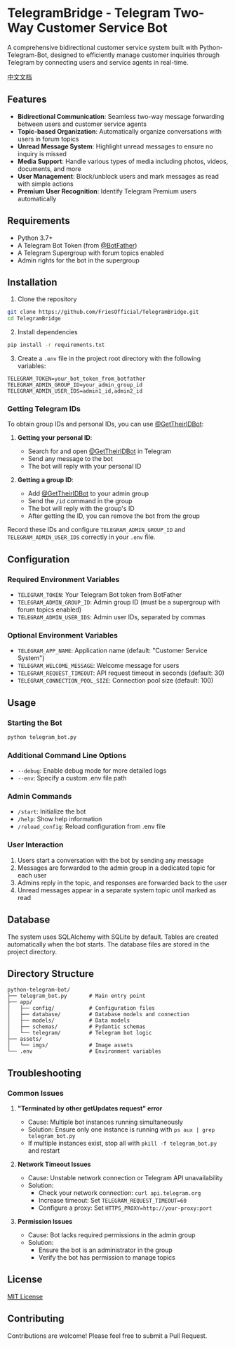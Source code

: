 # TelegramBridge - Telegram Two-Way Customer Service Bot

A comprehensive bidirectional customer service system built with Python-Telegram-Bot, designed to efficiently manage customer inquiries through Telegram by connecting users and service agents in real-time.

[中文文档](README.md)

## Features

- **Bidirectional Communication**: Seamless two-way message forwarding between users and customer service agents
- **Topic-based Organization**: Automatically organize conversations with users in forum topics
- **Unread Message System**: Highlight unread messages to ensure no inquiry is missed
- **Media Support**: Handle various types of media including photos, videos, documents, and more
- **User Management**: Block/unblock users and mark messages as read with simple actions
- **Premium User Recognition**: Identify Telegram Premium users automatically

## Requirements

- Python 3.7+
- A Telegram Bot Token (from [@BotFather](https://t.me/BotFather))
- A Telegram Supergroup with forum topics enabled
- Admin rights for the bot in the supergroup

## Installation

1. Clone the repository
```bash
git clone https://github.com/FriesOfficial/TelegramBridge.git
cd TelegramBridge
```

2. Install dependencies
```bash
pip install -r requirements.txt
```

3. Create a `.env` file in the project root directory with the following variables:
```
TELEGRAM_TOKEN=your_bot_token_from_botfather
TELEGRAM_ADMIN_GROUP_ID=your_admin_group_id
TELEGRAM_ADMIN_USER_IDS=admin1_id,admin2_id
```

### Getting Telegram IDs

To obtain group IDs and personal IDs, you can use [@GetTheirIDBot](https://t.me/GetTheirIDBot):

1. **Getting your personal ID**:
   - Search for and open [@GetTheirIDBot](https://t.me/GetTheirIDBot) in Telegram
   - Send any message to the bot
   - The bot will reply with your personal ID

2. **Getting a group ID**:
   - Add [@GetTheirIDBot](https://t.me/GetTheirIDBot) to your admin group
   - Send the `/id` command in the group
   - The bot will reply with the group's ID
   - After getting the ID, you can remove the bot from the group

Record these IDs and configure `TELEGRAM_ADMIN_GROUP_ID` and `TELEGRAM_ADMIN_USER_IDS` correctly in your `.env` file.

## Configuration

### Required Environment Variables

- `TELEGRAM_TOKEN`: Your Telegram Bot token from BotFather
- `TELEGRAM_ADMIN_GROUP_ID`: Admin group ID (must be a supergroup with forum topics enabled)
- `TELEGRAM_ADMIN_USER_IDS`: Admin user IDs, separated by commas

### Optional Environment Variables

- `TELEGRAM_APP_NAME`: Application name (default: "Customer Service System")
- `TELEGRAM_WELCOME_MESSAGE`: Welcome message for users
- `TELEGRAM_REQUEST_TIMEOUT`: API request timeout in seconds (default: 30)
- `TELEGRAM_CONNECTION_POOL_SIZE`: Connection pool size (default: 100)

## Usage

### Starting the Bot

```bash
python telegram_bot.py
```

### Additional Command Line Options

- `--debug`: Enable debug mode for more detailed logs
- `--env`: Specify a custom .env file path

### Admin Commands

- `/start`: Initialize the bot
- `/help`: Show help information
- `/reload_config`: Reload configuration from .env file

### User Interaction

1. Users start a conversation with the bot by sending any message
2. Messages are forwarded to the admin group in a dedicated topic for each user
3. Admins reply in the topic, and responses are forwarded back to the user
4. Unread messages appear in a separate system topic until marked as read

## Database

The system uses SQLAlchemy with SQLite by default. Tables are created automatically when the bot starts. The database files are stored in the project directory.

## Directory Structure

```
python-telegram-bot/
├── telegram_bot.py       # Main entry point
├── app/
│   ├── config/           # Configuration files
│   ├── database/         # Database models and connection
│   ├── models/           # Data models
│   ├── schemas/          # Pydantic schemas
│   └── telegram/         # Telegram bot logic
├── assets/
│   └── imgs/             # Image assets
└── .env                  # Environment variables
```

## Troubleshooting

### Common Issues

1. **"Terminated by other getUpdates request" error**
   - Cause: Multiple bot instances running simultaneously
   - Solution: Ensure only one instance is running with `ps aux | grep telegram_bot.py`
   - If multiple instances exist, stop all with `pkill -f telegram_bot.py` and restart

2. **Network Timeout Issues**
   - Cause: Unstable network connection or Telegram API unavailability
   - Solution:
     - Check your network connection: `curl api.telegram.org`
     - Increase timeout: Set `TELEGRAM_REQUEST_TIMEOUT=60`
     - Configure a proxy: Set `HTTPS_PROXY=http://your-proxy:port`

3. **Permission Issues**
   - Cause: Bot lacks required permissions in the admin group
   - Solution:
     - Ensure the bot is an administrator in the group
     - Verify the bot has permission to manage topics

## License

[MIT License](LICENSE)

## Contributing

Contributions are welcome! Please feel free to submit a Pull Request. 
